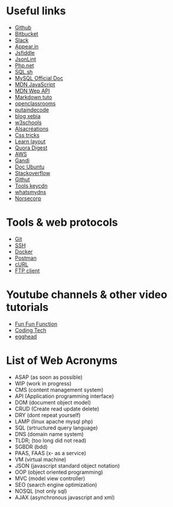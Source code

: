 # Useful links

- [Github](https://github.com)
- [Bitbucket](https://bitbucket.org)
- [Slack](https://slack.com)
- [Appear.in](https://appear.in)
- [Jsfiddle](https://jsfiddle.net)
- [JsonLint](https://jsonlint.com)
- [Php.net](http://www.php.net)
- [SQL.sh](http://sql.sh)
- [MySQL Official Doc](https://dev.mysql.com/doc/refman/5.7/en)
- [MDN JavaScript](https://developer.mozilla.org/fr/docs/Web/JavaScript)
- [MDN Wep API](https://developer.mozilla.org/fr/docs/Web/API)
- [Markdown tuto](http://www.markdowntutorial.com)
- [openclassrooms](https://openclassrooms.com)
- [putaindecode](http://putaindecode.io)
- [blog xebia](https://blog.xebia.fr)
- [w3schools](https://www.w3schools.com)
- [Alsacréations](https://www.alsacreations.com)
- [Css tricks](https://css-tricks.com)
- [Learn layout](http://fr.learnlayout.com)
- [Quora Digest](https://www.quora.com)
- [AWS](https://aws.amazon.com/fr/console)
- [Gandi](https://www.gandi.net)
- [Doc Ubuntu](https://doc.ubuntu-fr.org)
- [Stackoverflow](https://stackoverflow.com)
- [Githut](https://madnight.github.io/githut)
- [Tools keycdn](https://tools.keycdn.com)
- [whatsmydns](https://www.whatsmydns.net)
- [Norsecorp](http://map.norsecorp.com)

# Tools & web protocols

- [Git](https://git-scm.com)
- [SSH](https://doc.ubuntu-fr.org/ssh)
- [Docker](https://www.docker.com)
- [Postman](https://www.getpostman.com)
- [cURL](https://curl.haxx.se)
- [FTP client](https://filezilla-project.org)

# Youtube channels & other video tutorials

- [Fun Fun Function](https://www.youtube.com/channel/UCO1cgjhGzsSYb1rsB4bFe4Q)
- [Coding Tech](https://www.youtube.com/channel/UCtxCXg-UvSnTKPOzLH4wJaQ)
- [egghead](https://egghead.io)

# List of Web Acronyms

- ASAP (as soon as possible)
- WIP (work in progress)
- CMS (content management system)
- API (Application programming interface)
- DOM (document object model)
- CRUD (Create read update delete)
- DRY (dont repeat yourself)
- LAMP (linux apache mysql php)
- SQL (srtructured query language)
- DNS (domain name system)
- TLDR; (too long did not read)
- SGBDR (bdd)
- PAAS, FAAS (x- as a service)
- VM (virtual machine)
- JSON (javascript standard object notation)
- OOP (object oriented programming)
- MVC (model view controller)
- SEO (search engine optimization)
- NOSQL (not only sql)
 - AJAX (asynchronous javascript and xml)
